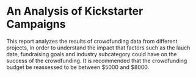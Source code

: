 # An Analysis of Kickstarter Campaigns

This report analyzes the results of crowdfunding data from different projects, in order to understand the impact that factors such as the lauch date, fundraising goals and industry subcategory could have on the success of the crowdfunding. 
It is recommended that the crowdfunding budget be reassessed to be between $5000 and $8000. 
